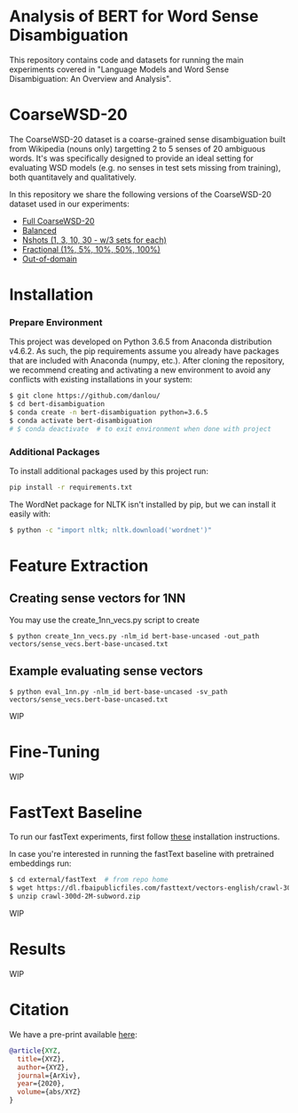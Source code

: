 # Analysis of BERT for Word Sense Disambiguation

This repository contains code and datasets for running the main experiments covered in "Language Models and Word Sense Disambiguation: An Overview and Analysis".

# CoarseWSD-20

The CoarseWSD-20 dataset is a coarse-grained sense disambiguation built from Wikipedia (nouns only) targetting 2 to 5 senses of 20 ambiguous words.
It's was specifically designed to provide an ideal setting for evaluating WSD models (e.g. no senses in test sets missing from training), both quantitavely and qualitatively.

In this repository we share the following versions of the CoarseWSD-20 dataset used in our experiments:

- [Full CoarseWSD-20](https://github.com/danlou/bert-disambiguation/tree/master/data/CoarseWSD-20)
- [Balanced](https://github.com/danlou/bert-disambiguation/tree/master/data/CoarseWSD-20_balanced)
- [Nshots (1, 3, 10, 30 - w/3 sets for each)](https://github.com/danlou/bert-disambiguation/tree/master/data/CoarseWSD-20_nshot)
- [Fractional (1%, 5%, 10%, 50%, 100%)](https://github.com/danlou/bert-disambiguation/tree/master/data/CoarseWSD-20_ratios)
- [Out-of-domain](https://github.com/danlou/bert-disambiguation/blob/master/data/CoarseWSD-20.outofdomain.tsv)


# Installation

### Prepare Environment

This project was developed on Python 3.6.5 from Anaconda distribution v4.6.2. As such, the pip requirements assume you already have packages that are included with Anaconda (numpy, etc.).
After cloning the repository, we recommend creating and activating a new environment to avoid any conflicts with existing installations in your system:

```bash
$ git clone https://github.com/danlou/
$ cd bert-disambiguation
$ conda create -n bert-disambiguation python=3.6.5
$ conda activate bert-disambiguation
# $ conda deactivate  # to exit environment when done with project
```

### Additional Packages

To install additional packages used by this project run:

```bash
pip install -r requirements.txt
```

The WordNet package for NLTK isn't installed by pip, but we can install it easily with:

```bash
$ python -c "import nltk; nltk.download('wordnet')"
```

# Feature Extraction


## Creating sense vectors for 1NN

You may use the create_1nn_vecs.py script to create 

    $ python create_1nn_vecs.py -nlm_id bert-base-uncased -out_path vectors/sense_vecs.bert-base-uncased.txt

## Example evaluating sense vectors

    $ python eval_1nn.py -nlm_id bert-base-uncased -sv_path vectors/sense_vecs.bert-base-uncased.txt


WIP

# Fine-Tuning

WIP

# FastText Baseline

To run our fastText experiments, first follow [these](https://fasttext.cc/docs/en/support.html#building-fasttext-python-module) installation instructions.

In case you're interested in running the fastText baseline with pretrained embeddings run:

```bash
$ cd external/fastText  # from repo home
$ wget https://dl.fbaipublicfiles.com/fasttext/vectors-english/crawl-300d-2M-subword.zip
$ unzip crawl-300d-2M-subword.zip
```

WIP

# Results

WIP

# Citation

We have a pre-print available [here]():

```bibtex
@article{XYZ,
  title={XYZ},
  author={XYZ},
  journal={ArXiv},
  year={2020},
  volume={abs/XYZ}
}
```